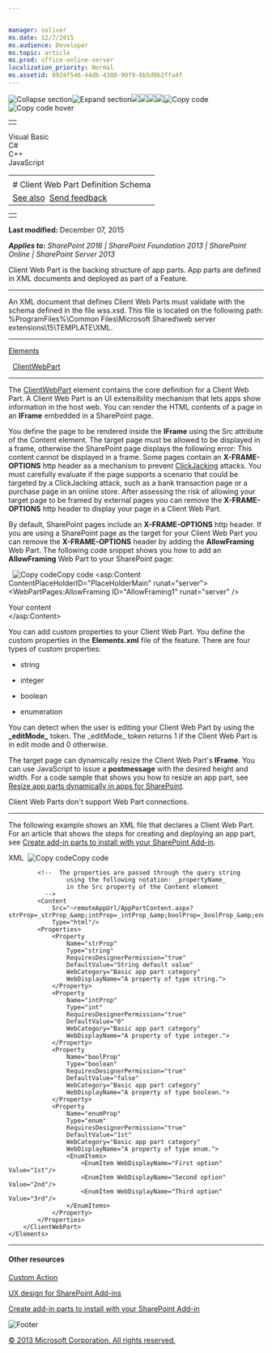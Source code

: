 ```yaml
---


manager: soliver
ms.date: 12/7/2015
ms.audience: Developer
ms.topic: article
ms.prod: office-online-server
localization_priority: Normal
ms.assetid: 8924f546-44db-4308-90f9-8b5d9b2ffa4f
---
```


![Collapse
section](../icons/collapse_all.gif "Collapse section")![Expand
section](../icons/expand_all.gif "Expand section")![](../icons/collapse_all.gif)![](../icons/expand_all.gif)![](../icons/dropdown.gif)![](../icons/dropdownHover.gif)![Copy
code](../icons/copycode.gif "Copy code")![Copy code
hover](../icons/copycodeHighlight.gif "Copy code hover")
<table>
<tbody>
<tr class="odd">
<td align="left"></td>
</tr>
</tbody>
</table>

Visual Basic  
C\#  
C++  
JavaScript  

<table>
<tbody>
<tr class="odd">
<td align="left"><span id="runningHeaderText"></span></td>
</tr>
<tr class="even">
<td align="left"># Client Web Part Definition Schema</td>
</tr>
<tr class="odd">
<td align="left"><a href="#seeAlsoToggle">See also</a>  <span id="headfeedbackarea" class="feedbackhead"><a href="javascript:SubmitFeedback(&#39;docthis@Microsoft.com&#39;,&#39;&#39;,&#39;&#39;,&#39;&#39;,&#39;1.0.18082.1225&#39;,&#39;%0\dThank%20you%20for%20your%20feedback.%20The%20developer%20writing%20teams%20use%20your%20feedback%20to%20improve%20documentation.%20While%20we%20are%20reviewing%20your%20feedback,%20we%20may%20send%20you%20e-mail%20to%20ask%20for%20clarification%20or%20feedback%20on%20a%20solution.%20We%20do%20not%20use%20your%20e-mail%20address%20for%20any%20other%20purpose%20and%20we%20delete%20it%20after%20we%20finish%20our%20review.%0\AFor%20further%20information%20about%20the%20privacy%20policies%20of%20Microsoft,%20please%20see%20http://privacy.microsoft.com/en-us/default.aspx.%0\A%0\d&#39;,&#39;Customer%20feedback&#39;);">Send feedback</a></span></td>
</tr>
</tbody>
</table>

<table>
<colgroup>
<col width="100%" />
</colgroup>
<tbody>
<tr class="odd">
<td align="left"></td>
</tr>
</tbody>
</table>

**Last modified:** December 07, 2015

***Applies to:** SharePoint 2016 | SharePoint Foundation 2013 |
SharePoint Online | SharePoint Server 2013*

Client Web Part is the backing structure of app parts. App parts are
defined in XML documents and deployed as part of a Feature.


----------------------------------------------------------------------------------------------------------------------------------------------------------------------------------------------------------

An XML document that defines Client Web Parts must validate with the
schema defined in the file wss.xsd. This file is located on the
following path: %ProgramFiles%\\Common Files\\Microsoft Shared\\web
server extensions\\15\\TEMPLATE\\XML.


---------------------------------------------------------------------------------------------------------------------------------------------------------------------------------------------

[Elements](elements-element-custom-action.htm)

  [ClientWebPart](customactiongroup-element-custom-action.htm)


--------------------------------------------------------------------------------------------------------------------------------------------------------------------------------------------

The [ClientWebPart](customactiongroup-element-custom-action.htm) element
contains the core definition for a Client Web Part. A Client Web Part is
an UI extensibility mechanism that lets apps show information in the
host web. You can render the HTML contents of a page in an **IFrame**
embedded in a SharePoint page.

You define the page to be rendered inside the **IFrame** using the Src
attribute of the Content element. The target page must be allowed to be
displayed in a frame, otherwise the SharePoint page displays the
following error: <span class="ui">This content cannot be displayed in a
frame</span>. Some pages contain an **X-FRAME-OPTIONS** http header as a
mechanism to prevent
[ClickJacking](http://blogs.msdn.com/b/ieinternals/archive/2010/03/30/combating-clickjacking-with-x-frame-options.aspx)
attacks. You must carefully evaluate if the page supports a scenario
that could be targeted by a ClickJacking attack, such as a bank
transaction page or a purchase page in an online store. After assessing
the risk of allowing your target page to be framed by external pages you
can remove the **X-FRAME-OPTIONS** http header to display your page in a
Client Web Part.

By default, SharePoint pages include an **X-FRAME-OPTIONS** http header.
If you are using a SharePoint page as the target for your Client Web
Part you can remove the **X-FRAME-OPTIONS** header by adding the
**AllowFraming** Web Part. The following code snippet shows you how to
add an **AllowFraming** Web Part to your SharePoint page:

<span codelanguage="other"></span>
 
<span class="copyCode" onclick="CopyCode(this)"
onkeypress="CopyCode_CheckKey(this, event)"
onmouseover="ChangeCopyCodeIcon(this)"
onmouseout="ChangeCopyCodeIcon(this)" tabindex="0">![Copy
code](../icons/copycode.gif "Copy code")Copy code</span>
    <asp:Content ContentPlaceHolderID="PlaceHolderMain" runat="server">
        <WebPartPages:AllowFraming ID="AllowFraming1" runat="server" />
        <div>
            Your content
        </div>
    </asp:Content>

You can add custom properties to your Client Web Part. You define the
custom properties in the **Elements.xml** file of the feature. There are
four types of custom properties:

-   string

-   integer

-   boolean

-   enumeration

You can detect when the user is editing your Client Web Part by using
the **\_editMode\_** token. The <span
class="keyword">\_editMode\_</span> token returns 1 if the Client Web
Part is in edit mode and 0 otherwise.

The target page can dynamically resize the Client Web Part's **IFrame**.
You can use JavaScript to issue a **postmessage** with the desired
height and width. For a code sample that shows you how to resize an app
part, see [Resize app parts dynamically in apps for
SharePoint](http://code.msdn.microsoft.com/officeapps/SharePoint-2013-Resize-app-594acc88).

Client Web Parts don't support Web Part connections.


--------------------------------------------------------------------------------------------------------------------------------------------------------------------------------------------

The following example shows an XML file that declares a Client Web Part.
For an article that shows the steps for creating and deploying an app
part, see [Create add-in parts to install with your SharePoint
Add-in](http://msdn.microsoft.com/library/a2664289-6c56-4cb1-987a-22367fad55eb(Office.15).aspx).

<span codelanguage="xmlLang"></span>
XML 
<span class="copyCode" onclick="CopyCode(this)"
onkeypress="CopyCode_CheckKey(this, event)"
onmouseover="ChangeCopyCodeIcon(this)"
onmouseout="ChangeCopyCodeIcon(this)" tabindex="0">![Copy
code](../icons/copycode.gif "Copy code")Copy code</span>
    <?xml version="1.0" encoding="UTF-8"?>
    <Elements xmlns="http://schemas.microsoft.com/sharepoint/">
        <ClientWebPart
            Title="Basic app part"
            Name="Basic app part"
            Description="This is a basic app part with custom properties." >
            
            <!--  The properties are passed through the query string 
                    using the following notation: _propertyName_
                    in the Src property of the Content element  
              -->
            <Content
                Src="~remoteAppUrl/AppPartContent.aspx?strProp=_strProp_&amp;intProp=_intProp_&amp;boolProp=_boolProp_&amp;enumProp=_enumProp_&amp;editmode=_editMode_"
                Type="html"/>
            <Properties>
                <Property
                    Name="strProp"
                    Type="string"
                    RequiresDesignerPermission="true"
                    DefaultValue="String default value"
                    WebCategory="Basic app part category"
                    WebDisplayName="A property of type string.">
                </Property>
                <Property
                    Name="intProp"
                    Type="int"
                    RequiresDesignerPermission="true"
                    DefaultValue="0"
                    WebCategory="Basic app part category"
                    WebDisplayName="A property of type integer.">
                </Property>
                <Property
                    Name="boolProp"
                    Type="boolean"
                    RequiresDesignerPermission="true"
                    DefaultValue="false"
                    WebCategory="Basic app part category"
                    WebDisplayName="A property of type boolean.">
                </Property>
                <Property
                    Name="enumProp"
                    Type="enum"
                    RequiresDesignerPermission="true"
                    DefaultValue="1st"
                    WebCategory="Basic app part category"
                    WebDisplayName="A property of type enum.">
                    <EnumItems>
                        <EnumItem WebDisplayName="First option" Value="1st"/>
                        <EnumItem WebDisplayName="Second option" Value="2nd"/>
                        <EnumItem WebDisplayName="Third option" Value="3rd"/>
                    </EnumItems>
                </Property>
            </Properties>
        </ClientWebPart>
    </Elements>


-------------------------------------------------------------------------------------------------------------------------------------------------------------------------------------------

#### Other resources

[Custom
Action](http://msdn.microsoft.com/library/961f74b3-77c7-4e3d-ba4c-e7a13ed95b5f(Office.15).aspx)

[UX design for SharePoint
Add-ins](http://msdn.microsoft.com/library/d60f409a-b292-4c06-8128-88629091b753(Office.15).aspx)

[Create add-in parts to install with your SharePoint
Add-in](http://msdn.microsoft.com/library/a2664289-6c56-4cb1-987a-22367fad55eb(Office.15).aspx)

![Footer](../icons/footer.gif "Footer")

[© 2013 Microsoft Corporation. All rights
reserved.](office-2013-documentation-copyright-notice.htm)




